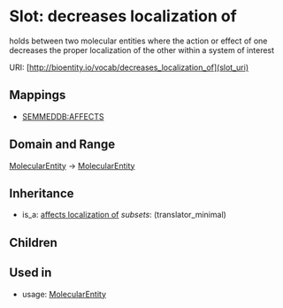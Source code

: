 # Slot: decreases localization of


holds between two molecular entities where the action or effect of one decreases the proper localization of the other within a system of interest

URI: [http://bioentity.io/vocab/decreases_localization_of](slot_uri)
## Mappings

 * [SEMMEDDB:AFFECTS](http://purl.obolibrary.org/obo/SEMMEDDB_AFFECTS)
## Domain and Range

[MolecularEntity](MolecularEntity.md) -> [MolecularEntity](MolecularEntity.md)
## Inheritance

 *  is_a: [affects localization of](affects_localization_of.md) *subsets*: (translator_minimal)
## Children

## Used in

 *  usage: [MolecularEntity](MolecularEntity.md)
